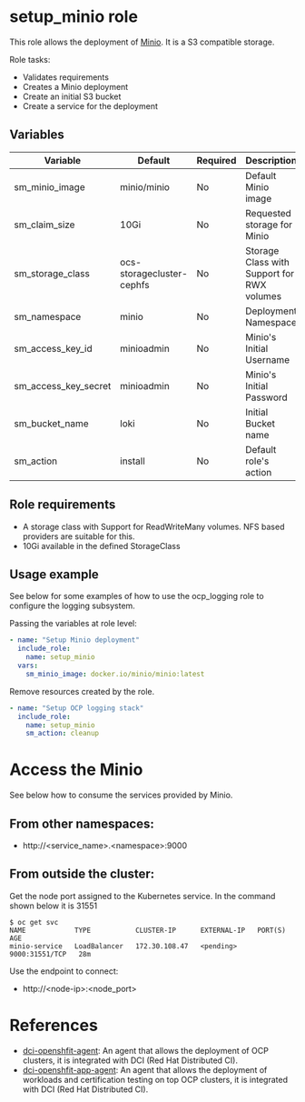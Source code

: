 # setup_minio role

This role allows the deployment of [Minio](https://min.io/). It is a S3 compatible storage.

Role tasks:
  - Validates requirements
  - Creates a Minio deployment
  - Create an initial S3 bucket
  - Create a service for the deployment

## Variables

| Variable                               | Default                       | Required   | Description                                   |
| -------------------------------------- | ----------------------------- | ---------- | ----------------------------------------------|
| sm_minio_image                         | minio/minio                   | No         | Default Minio image                           |
| sm_claim_size                          | 10Gi                          | No         | Requested storage for Minio                   |
| sm_storage_class                       | ocs-storagecluster-cephfs     | No         | Storage Class with Support for RWX volumes    |
| sm_namespace                           | minio                         | No         | Deployment Namespace                          |
| sm_access_key_id                       | minioadmin                    | No         | Minio's Initial Username                      |
| sm_access_key_secret                   | minioadmin                    | No         | Minio's Initial Password                      |
| sm_bucket_name                         | loki                          | No         | Initial Bucket name                           |
| sm_action                              | install                       | No         | Default role's action                         |
   
## Role requirements
  - A storage class with Support for ReadWriteMany volumes. NFS based providers are suitable for this.
  - 10Gi available in the defined StorageClass

## Usage example

See below for some examples of how to use the ocp_logging role to configure the logging subsystem.

Passing the variables at role level:
```yaml
- name: "Setup Minio deployment"
  include_role:
    name: setup_minio
  vars:
    sm_minio_image: docker.io/minio/minio:latest
```

Remove resources created by the role.
```yaml
- name: "Setup OCP logging stack"
  include_role:
    name: setup_minio
    sm_action: cleanup
```

# Access the Minio

See below how to consume the services provided by Minio. 

## From other namespaces:
  - http://\<service_name\>.\<namespace\>:9000

## From outside the cluster:

Get the node port assigned to the Kubernetes service. In the command shown below it is 31551
```
$ oc get svc 
NAME            TYPE           CLUSTER-IP      EXTERNAL-IP   PORT(S)          AGE
minio-service   LoadBalancer   172.30.108.47   <pending>     9000:31551/TCP   28m
```

Use the endpoint to connect:
  - http://\<node-ip\>:\<node_port\>

# References

* [dci-openshfit-agent](https://github.com/redhat-cip/dci-openshift-agent/): An agent that allows the deployment of OCP clusters, it is integrated with DCI (Red Hat Distributed CI).
* [dci-openshfit-app-agent](https://github.com/redhat-cip/dci-openshift-app-agent/): An agent that allows the deployment of workloads and certification testing on top OCP clusters, it is integrated with DCI (Red Hat Distributed CI).

